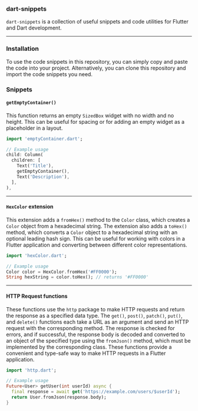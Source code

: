 ### dart-snippets
`dart-snippets` is a collection of useful snippets and code utilities for Flutter and Dart development.

---

### Installation
To use the code snippets in this repository, you can simply copy and paste the code into your project. Alternatively, you can clone this repository and import the code snippets you need.


### Snippets

#### `getEmptyContainer()` 
This function returns an empty `SizedBox` widget with no width and no height. This can be useful for spacing or for adding an empty widget as a placeholder in a layout.
```dart
import 'emptyContainer.dart';

// Example usage
child: Column(
  children: [
    Text('Title'),
    getEmptyContainer(),
    Text('Description'),
  ],
),

```

---

#### `HexColor` extension 
This extension adds a `fromHex()` method to the `Color` class, which creates a `Color` object from a hexadecimal string. The extension also adds a `toHex()` method, which converts a `Color` object to a hexadecimal string with an optional leading hash sign. This can be useful for working with colors in a Flutter application and converting between different color representations.

```dart
import 'hexColor.dart';

// Example usage
Color color = HexColor.fromHex('#FF0000');
String hexString = color.toHex(); // returns '#FF0000'

```

---


#### HTTP Request functions 
These functions use the `http` package to make HTTP requests and return the response as a specified data type. The `get()`, `post()`, `patch()`, `put()`, and `delete()` functions each take a URL as an argument and send an HTTP request with the corresponding method. The response is checked for errors, and if successful, the response body is decoded and converted to an object of the specified type using the `fromJson()` method, which must be implemented by the corresponding class. These functions provide a convenient and type-safe way to make HTTP requests in a Flutter application.

```dart
import 'http.dart';

// Example usage
Future<User> getUser(int userId) async {
  final response = await get('https://example.com/users/$userId');
  return User.fromJson(response.body);
}

```
